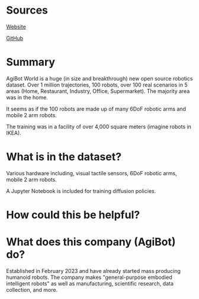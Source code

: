 # Sources
[Website](https://agibot-world.com/)

[GitHub](https://github.com/OpenDriveLab/Agibot-World)

# Summary
AgiBot World is a huge (in size and breakthrough) new open source robotics dataset.
Over 1 million trajectories, 100 robots, over 100 real scenarios in 5 areas (Home, Restaurant, Industry, Office, Supermarket).
The majority area was in the home.

It seems as if the 100 robots are made up of many 6DoF robotic arms and mobile 2 arm robots.

The training was in a facility of over 4,000 square meters (imagine robots in IKEA).

# What is in the dataset?
Various hardware including, visual tactile sensors, 6DoF robotic arms, mobile 2 arm robots.

A Jupyter Notebook is included for training diffusion policies.

# How could this be helpful?


# What does this company (AgiBot) do?
Established in February 2023 and have already started mass producing humanoid robots.
The company makes "general-purpose embodied intelligent robots" as well as manufacturing, scientific research, data collection, and more.